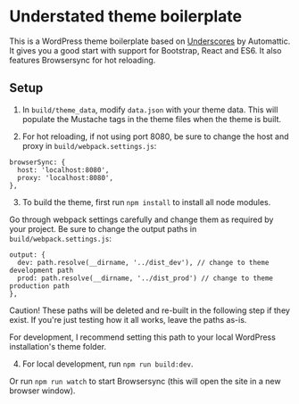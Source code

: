# Understated theme boilerplate

This is a WordPress theme boilerplate based on [Underscores](https://github.com/Automattic/_s) by Automattic. It gives you a good start with support for Bootstrap, React and ES6. It also features Browsersync for hot reloading.

## Setup

1. In `build/theme_data`, modify `data.json` with your theme data. This will populate the Mustache tags in the theme files when the theme is built.

2. For hot reloading, if not using port 8080, be sure to change the host and proxy in `build/webpack.settings.js`:
```
browserSync: {
  host: 'localhost:8080',
  proxy: 'localhost:8080',
},
```

3. To build the theme, first run `npm install` to install all node modules.

Go through webpack settings carefully and change them as required by your project. Be sure to change the output paths in `build/webpack.settings.js`:
```
output: {
  dev: path.resolve(__dirname, '../dist_dev'), // change to theme development path
  prod: path.resolve(__dirname, '../dist_prod') // change to theme production path
},
```
Caution! These paths will be deleted and re-built in the following step if they exist. If you're just testing how it all works, leave the paths as-is.

For development, I recommend setting this path to your local WordPress installation's theme folder.

4. For local development, run `npm run build:dev`.

Or run `npm run watch` to start Browsersync (this will open the site in a new browser window).
